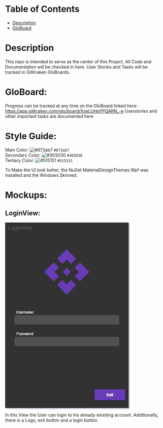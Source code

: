 # Table of Contents
* [Description](#description)  
* [GloBoard](#globoard)

# Description
This repo is intended to serve as the center of this Project. All Code and Documentation will be checked in here. User Stories and Tasks will be tracked in GitKraken GloBoards. 

# GloBoard:
Progress can be tracked at any time on the GloBoard linked here: https://app.gitkraken.com/glo/board/XseLUHpYPQARN_-e
Userstories and other important tasks are documented here

# Style Guide:
Main Color: ![#673ab7](https://via.placeholder.com/15/673ab7/000000?text=+) `#673ab7`   
Secondary Color: ![#303030](https://via.placeholder.com/15/303030/000000?text=+) `#303030`      
Tertiary Color: ![#515151](https://via.placeholder.com/15/515151/000000?text=+) `#515151`         

To Make the UI look better, the NuGet MaterialDesignThemes.Wpf was installed and the Windows Skinned.

# Mockups:
## LoginView:
![LoginView](https://github.com/Zayden16/m120pa/blob/master/docs/images/LoginView.png)  
In this View the User can login to his already exisiting account. Additionally, there is a Logo, exit button and a login button.
